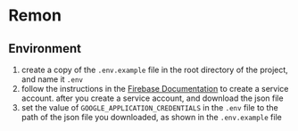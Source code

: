 # Remon

## Environment
1. create a copy of the `.env.example` file in the root directory of the project, and name it `.env`
2. follow the instructions in the [Firebase Documentation](https://firebase.google.com/docs/cloud-messaging/auth-server#provide-credentials-manually) to create a service account. after you create a service account, and download the json file
3. set the value of `GOOGLE_APPLICATION_CREDENTIALS` in the `.env` file to the path of the json file you downloaded, as shown in the `.env.example` file
   